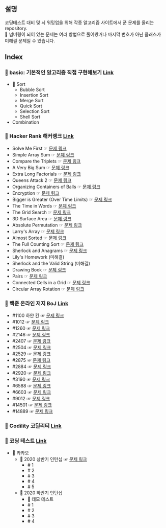 ## 설명
코딩테스트 대비 및 뇌 워밍업을 위해 각종 알고리즘 사이트에서 푼 문제를 올리는 repository.<br>
🐜 넘버링이 되어 있는 문제는 여러 방법으로 풀어봤거나 마지막 번호가 아닌 클래스가 미해결 문제일 수 있습니다.

## Index
### 📁 basic: 기본적인 알고리즘 직접 구현해보기 [Link](https://github.com/dasistHYOJIN/algorithms/tree/master/src/basic)
* 📁 Sort
    * Bubble Sort
    * Insertion Sort
    * Merge Sort
    * Quick Sort
    * Selection Sort
    * Shell Sort
* Combination

### 📁 Hacker Rank 해커랭크 [Link](https://github.com/dasistHYOJIN/algorithms/tree/master/src/hacker_rank)

* Solve Me First ☞ [문제 링크](https://www.hackerrank.com/challenges/solve-me-first)
* Simple Array Sum ☞ [문제 링크](https://www.hackerrank.com/challenges/simple-array-sum)
* Compare the Triplets ☞ [문제 링크](https://www.hackerrank.com/challenges/compare-the-triplets)
* A Very Big Sum ☞ [문제 링크](https://www.hackerrank.com/challenges/a-very-big-sum)
* Extra Long Factorials ☞ [문제 링크](https://www.hackerrank.com/challenges/extra-long-factorials)
* Queens Attack 2 ☞ [문제 링크](https://www.hackerrank.com/challenges/queens-attack-2)
* Organizing Containers of Balls ☞ [문제 링크](https://www.hackerrank.com/challenges/organizing-containers-of-balls)
* Encryption ☞ [문제 링크](https://www.hackerrank.com/challenges/encryption)
* Bigger is Greater (Over Time Limits) ☞ [문제 링크](https://www.hackerrank.com/challenges/bigger-is-greater)
* The Time in Words ☞ [문제 링크](https://www.hackerrank.com/challenges/the-time-in-words)
* The Grid Search ☞ [문제 링크](https://www.hackerrank.com/challenges/the-grid-search)
* 3D Surface Area ☞ [문제 링크](https://www.hackerrank.com/challenges/3d-surface-area)
* Absolute Permutation ☞ [문제 링크](https://www.hackerrank.com/challenges/absolute-permutation)
* Larry's Array ☞ [문제 링크](https://www.hackerrank.com/challenges/larrys-array)
* Almost Sorted ☞ [문제 링크](https://www.hackerrank.com/challenges/almost-sorted)
* The Full Counting Sort ☞ [문제 링크](https://www.hackerrank.com/challenges/countingsort4)
* Sherlock and Anagrams ☞ [문제 링크](https://www.hackerrank.com/challenges/sherlock-and-anagrams)
* Lily's Homework (미해결)
* Sherlock and the Valid String (미해결)
* Drawing Book ☞ [문제 링크](https://www.hackerrank.com/challenges/drawing-book/problem)
* Pairs ☞ [문제 링크](https://www.hackerrank.com/challenges/pairs/problem)
* Connected Cells in a Grid ☞ [문제 링크](https://www.hackerrank.com/challenges/connected-cell-in-a-grid/problem)
* Circular Array Rotation ☞ [문제 링크](https://www.hackerrank.com/challenges/circular-array-rotation/problem)

### 📁 백준 온라인 저지 BoJ [Link](https://github.com/dasistHYOJIN/algorithms/tree/master/src/boj)
* \#1100 하얀 칸 ☞ [문제 링크](https://www.acmicpc.net/problem/1100)
* \#1012 ☞ [문제 링크](https://www.acmicpc.net/problem/1012)
* \#1260 ☞ [문제 링크](https://www.acmicpc.net/problem/1260)
* \#2146 ☞ [문제 링크](https://www.acmicpc.net/problem/2146)
* \#2407 ☞ [문제 링크](https://www.acmicpc.net/problem/2407)
* \#2504 ☞ [문제 링크](https://www.acmicpc.net/problem/2504)
* \#2529 ☞ [문제 링크](https://www.acmicpc.net/problem/2529)
* \#2875 ☞ [문제 링크](https://www.acmicpc.net/problem/2875)
* \#2884 ☞ [문제 링크](https://www.acmicpc.net/problem/2884)
* \#2920 ☞ [문제 링크](https://www.acmicpc.net/problem/2920)
* \#3190 ☞ [문제 링크](https://www.acmicpc.net/problem/3190)
* \#6588 ☞ [문제 링크](https://www.acmicpc.net/problem/6588)
* \#6603 ☞ [문제 링크](https://www.acmicpc.net/problem/6603)
* \#9012 ☞ [문제 링크](https://www.acmicpc.net/problem/9012)
* \#14501 ☞ [문제 링크](https://www.acmicpc.net/problem/14501)
* \#14889 ☞ [문제 링크](https://www.acmicpc.net/problem/14889)

### 📁 Codility 코딜리티 [Link](https://github.com/dasistHYOJIN/algorithms/blob/master/src/codility)

### 📁 코딩 테스트 [Link](https://github.com/dasistHYOJIN/algorithms/tree/master/src/test)
* 📁 카카오
    * 📁 2020 상반기 인턴십 ☞ [문제 링크](https://tech.kakao.com/2020/04/01/2019-internship-test/)
        * \# 1
        * \# 2
        * \# 3
        * \# 4
        * \# 5
    * 📁 2020 하반기 인턴십
        * 📁 데모 테스트
        * \# 1
        * \# 2
        * \# 3
        * \# 4